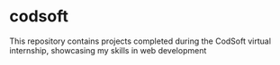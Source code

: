 # codsoft
This repository contains projects completed during the CodSoft virtual internship, showcasing my skills in web development
